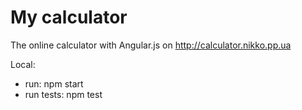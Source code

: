 # My calculator

The online calculator with Angular.js on http://calculator.nikko.pp.ua

Local:
- run: npm start
- run tests: npm test
